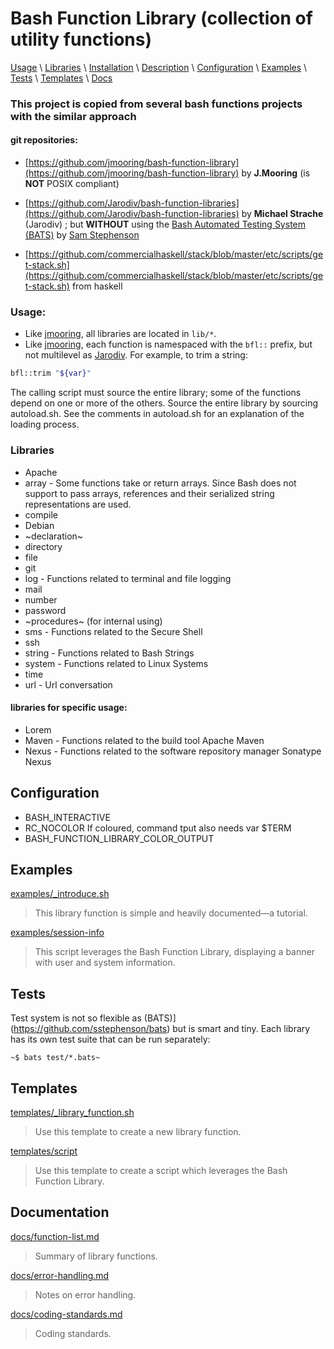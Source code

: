 # Bash Function Library (collection of utility functions)
[Usage](#usage) \ [Libraries](#libraries) \ [Installation](docs/installation.md) \ [Description](docs/description.md) \ [Configuration](#configuration) \ [Examples](#examples) \ [Tests](#tests) \ [Templates](#templates) \ [Docs](#documentation)

### This project is copied from several bash functions projects with the similar approach
#### git repositories:
* [https://github.com/jmooring/bash-function-library](https://github.com/jmooring/bash-function-library) by **J.Mooring** (is **NOT** POSIX compliant)

* [https://github.com/Jarodiv/bash-function-libraries](https://github.com/Jarodiv/bash-function-libraries) by **Michael Strache** (Jarodiv) ; but **WITHOUT** using the [Bash Automated Testing System (BATS)](https://github.com/sstephenson/bats) by [Sam Stephenson](https://github.com/sstephenson)

* [https://github.com/commercialhaskell/stack/blob/master/etc/scripts/get-stack.sh](https://github.com/commercialhaskell/stack/blob/master/etc/scripts/get-stack.sh) from haskell

### Usage:
* Like [jmooring](https://github.com/jmooring/bash-function-library), all libraries are located in `lib/*`.
* Like [jmooring](https://github.com/jmooring/bash-function-library), each function is namespaced with the `bfl::` prefix, but not multilevel as [Jarodiv](https://github.com/Jarodiv/bash-function-libraries). For example, to trim a string:

```bash
bfl::trim "${var}"
```

The calling script must source the entire library; some of the functions depend
on one or more of the others. Source the entire library by sourcing
autoload.sh. See the comments in autoload.sh for an explanation of the loading
process.

### Libraries
* Apache
* array - Some functions take or return arrays. Since Bash does not support to pass arrays, references and their serialized string representations are used.
* compile
* Debian
* ~declaration~
* directory
* file
* git
* log - Functions related to terminal and file logging
* mail
* number
* password
* ~procedures~ (for internal using)
* sms - Functions related to the Secure Shell
* ssh
* string - Functions related to Bash Strings
* system - Functions related to Linux Systems
* time
* url - Url conversation

#### libraries for specific usage:
* Lorem
* Maven - Functions related to the build tool Apache Maven
* Nexus - Functions related to the software repository manager Sonatype Nexus

## Configuration

* BASH_INTERACTIVE
* RC_NOCOLOR      If coloured, command tput also needs var $TERM
* BASH_FUNCTION_LIBRARY_COLOR_OUTPUT


## Examples

[examples/\_introduce.sh](examples/_introduce.sh)

> This library function is simple and heavily documented&mdash;a tutorial.

[examples/session-info](examples/session-info)

> This script leverages the Bash Function Library, displaying a banner with
user and system information.

## Tests

Test system is not so flexible as (BATS)](https://github.com/sstephenson/bats) but is smart and tiny.
Each library has its own test suite that can be run separately:

```
~$ bats test/*.bats~
```

## Templates

[templates/_library_function.sh](templates/_library_function.sh)

> Use this template to create a new library function.

[templates/script](templates/script)

> Use this template to create a script which leverages the Bash Function
Library.

## Documentation

[docs/function-list.md](docs/function-list.md)

> Summary of library functions.

[docs/error-handling.md](docs/error-handling.md)

> Notes on error handling.

[docs/coding-standards.md](docs/coding-standards.md)

> Coding standards.
